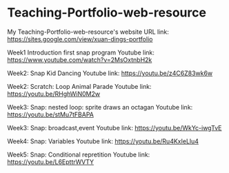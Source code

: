 # Teaching-Portfolio-web-resource
My Teaching-Portfolio-web-resource's website URL link: https://sites.google.com/view/xuan-dings-portfolio 

Week1 Introduction first snap program Youtube link: https://www.youtube.com/watch?v=2MsOxtnbH2k

Week2: Snap Kid Dancing Youtube link: https://youtu.be/z4C6Z83wk6w

Week2: Scratch: Loop Animal Parade Youtube link: https://youtu.be/RHghWiN0M2w

Week3: Snap: nested loop: sprite draws an octagan Youtube link: https://youtu.be/stMu7tFBAPA

Week3: Snap: broadcast,event Youtube link: https://youtu.be/WkYc-iwgTvE

Week4: Snap: Variables Youtube link: https://youtu.be/Ru4KxIeLlu4

Week5: Snap: Conditional repretition Youtube link: https://youtu.be/L6EpttrWVTY






